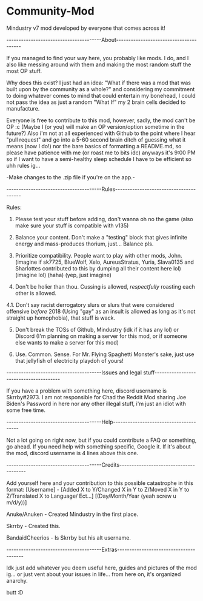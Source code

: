 # Community-Mod
Mindustry v7 mod developed by everyone that comes across it!

---------------------------------------About---------------------------------------

If you managed to find your way here, you probably like mods. I do, and I also like messing around with them and making the most random stuff the most OP stuff.

Why does this exist? I just had an idea: "What if there was a mod that was built upon by the community as a whole?" and considering my commitment to doing whatever comes to mind that could entertain my bonehead, I could not pass the idea as just a random "What If" my 2 brain cells decided to manufacture.

Everyone is free to contribute to this mod, however, sadly, the mod can't be OP :c (Maybe I (or you) will make an OP version/option sometime in the future?)
Also i'm not at all experienced with Github to the point where I hear "pull request" and go into a 5-60 second brain ditch of guessing what it means (now I do!) nor the bare basics of formatting a README.md, so please have patience with me (or roast me to bits idc) anyways it's 9:00 PM so if I want to have a semi-healthy sleep schedule I have to be efficient so uhh rules ig...

-Make changes to the .zip file if you're on the app.-

---------------------------------------Rules---------------------------------------

Rules:
  1. Please test your stuff before adding, don't wanna oh no the game (also make sure your stuff is compatible with v135)
  
  2. Balance your content. Don't make a "testing" block that gives infinite energy and mass-produces thorium, just... Balance pls.
  
  3. Prioritize compatibility. People want to play with other mods, John. (imagine if sk7725, BlueWolf, Xelo, AureusStratus, Yuria, Slava0135 and Sharlottes contributed to this by dumping all their content here lol) (imagine lol) (haha) (yep, just imagine)
  
  4. Don't be holier than thou. Cussing is allowed, *respectfully* roasting each other is allowed. 
   
   4.1. Don't say racist derrogatory slurs or slurs that were considered offensive *before* 2018 (Using "gay" as an insult is allowed as long as it's not straight up homophobia), that stuff is wack.
  
  5. Don't break the TOSs of Github, Mindustry (idk if it has any lol) or Discord (I'm planning on making a server for this mod, or if someone else wants to make a server for this      mod)
  
  6. Use. Common. Sense. For Mr. Flying Spaghetti Monster's sake, just use that jellyfish of electricity playdoh of yours!

---------------------------------------Issues and legal stuff---------------------------------------

If you have a problem with something here, discord username is Skrrby#2973.
I am not responsible for Chad the Reddit Mod sharing Joe Biden's Password in here nor any other illegal stuff, i'm just an idiot with some free time.

---------------------------------------Help---------------------------------------

Not a lot going on right now, but if you could contribute a FAQ or something, go ahead.
If you need help with something specific, Google it. If it's about the mod, discord username is 4 lines above this one.

---------------------------------------Credits---------------------------------------

Add yourself here and your contribution to this possible catastrophe in this format:
[Username] - [Added X to Y/Changed X in Y to Z/Moved X in Y to Z/Translated X to Language/ Ect...] [(Day/Month/Year (yeah screw u m/d/y))]

 
 Anuke/Anuken - Created Mindustry in the first place.

 Skrrby - Created this.

 BandaidCheerios - Is Skrrby but his alt username.

---------------------------------------Extras---------------------------------------

Idk just add whatever you deem useful here, guides and pictures of the mod ig... or just vent about your issues in life... from here on, it's organized anarchy.

butt :D
